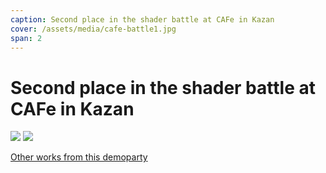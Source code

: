 ```yaml
---
caption: Second place in the shader battle at CAFe in Kazan
cover: /assets/media/cafe-battle1.jpg
span: 2
---
```


# Second place in the shader battle at CAFe in Kazan

![](/assets/media/cafe-battle1.jpg)
![](/assets/media/cafe-battle2.jpg)

[Other works from this demoparty](https://livecode.demozoo.org/event/2022_10_21_shader_showdown_CAFe.html#mc)
